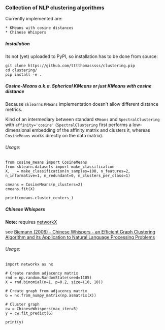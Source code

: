 ### Collection of NLP clustering algorithms

Currently implemented are:

	* KMeans with cosine distances
	* Chinese Whispers
	
##### Installation

Its not (yet) uploaded to PyPI, so installation has to be done from source:

	git clone https://github.com/tttthomasssss/clustering.pip
	cd clustering/
	pip install -e .

##### Cosine-Means a.k.a. Spherical KMeans or just KMeans with cosine distance

Because `sklearns` `KMeans` implementation doesn't allow different distance metrics.

Kind of an intermediary between standard `KMeans` and `SpectralClustering` with `affinity='cosine'` (`SpectralClustering` first performs a low-dimensional embedding of the affinity matrix and clusters it, whereas `CosineMeans` works directly on the data matrix).


###### Usage:
	from cosine_means import CosineMeans
	from sklearn.datasets import make_classification
	X, _ = make_classification(n_samples=100, n_features=2, n_informative=1, n_redundant=0, n_clusters_per_class=1)

	cmeans = CosineMeans(n_clusters=2)
	cmeans.fit(X)

	print(cmeans.cluster_centers_)

##### Chinese Whispers

**Note:** requires [networkX](http://networkx.github.io)

see [Biemann (2006) - Chinese Whispers - an Efficient Graph Clustering Algorithm and its Application to Natural Language Processing Problems](http://aclweb.org/anthology/W/W06/W06-3812.pdf)

###### Usage:
	import networkx as nx

	# Create random adjacency matrix
	rnd = np.random.RandomState(seed=1105)
	X = rnd.binomial(n=1, p=0.2, size=(10, 10))

	# Create graph from adjacency matrix
	G = nx.from_numpy_matrix(np.asmatrix(X))

	# Cluster graph
	cw = ChineseWhispers(max_iter=5)
	y = cw.fit_predict(G)

	print(y)




